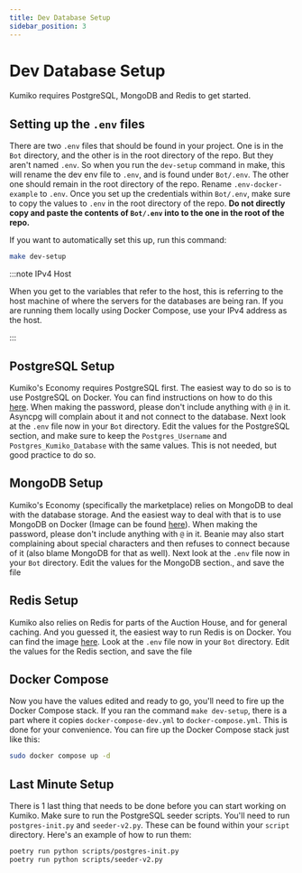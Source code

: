 ```yaml
---
title: Dev Database Setup
sidebar_position: 3
---
```


# Dev Database Setup

Kumiko requires PostgreSQL, MongoDB and Redis to get started. 

## Setting up the `.env` files

There are two `.env` files that should be found in your project. One is in the `Bot` directory, and the other is in the root directory of the repo. But they aren't named `.env`. So when you run the `dev-setup` command in make, this will rename the dev env file to `.env`, and is found under `Bot/.env`. The other one should remain in the root directory of the repo. Rename `.env-docker-example` to `.env`. Once you set up the credentials within `Bot/.env`, make sure to copy the values to `.env` in the root directory of the repo. **Do not directly copy and paste the contents of `Bot/.env` into to the one in the root of the repo.**

If you want to automatically set this up, run this command:

```bash
make dev-setup
```
:::note IPv4 Host

When you get to the variables that refer to the host, this is referring to the host machine of where the servers for the databases are being ran. If you are running them locally using Docker Compose, use your IPv4 address as the host. 

:::

## PostgreSQL Setup

Kumiko's Economy requires PostgreSQL first. The easiest way to do so is to use PostgreSQL on Docker. You can find instructions on how to do this [here](https://hub.docker.com/_/postgres). When making the password, please don't include anything with `@` in it. Asyncpg will complain about it and not connect to the database. Next look at the `.env` file now in your `Bot` directory. Edit the values for the PostgreSQL section, and make sure to keep the `Postgres_Username` and `Postgres_Kumiko_Database` with the same values. This is not needed, but good practice to do so. 


## MongoDB Setup

Kumiko's Economy (specifically the marketplace) relies on MongoDB to deal with the database storage. And the easiest way to deal with that is to use MongoDB on Docker (Image can be found [here](https://hub.docker.com/_/mongo)). When making the password, please don't include anything with `@` in it. Beanie may also start complaining about special characters and then refuses to connect because of it (also blame MongoDB for that as well). Next look at the `.env` file now in your `Bot` directory. Edit the values for the MongoDB section., and save the file

## Redis Setup

Kumiko also relies on Redis for parts of the Auction House, and for general caching. And you guessed it, the easiest way to run Redis is on Docker. You can find the image [here](https://hub.docker.com/_/redis). Look at the `.env` file now in your `Bot` directory. Edit the values for the Redis section, and save the file

## Docker Compose 

Now you have the values edited and ready to go, you'll need to fire up the Docker Compose stack. If you ran the command `make dev-setup`, there is a part where it copies `docker-compose-dev.yml` to `docker-compose.yml`. This is done for your convenience. You can fire up the Docker Compose stack just like this:

```sh
sudo docker compose up -d
```
## Last Minute Setup

There is 1 last thing that needs to be done before you can start working on Kumiko. Make sure to run the PostgreSQL seeder scripts. You'll need to run `postgres-init.py` and `seeder-v2.py`. These can be found within your `script` directory. Here's an example of how to run them:

```bash
poetry run python scripts/postgres-init.py
poetry run python scripts/seeder-v2.py
```
